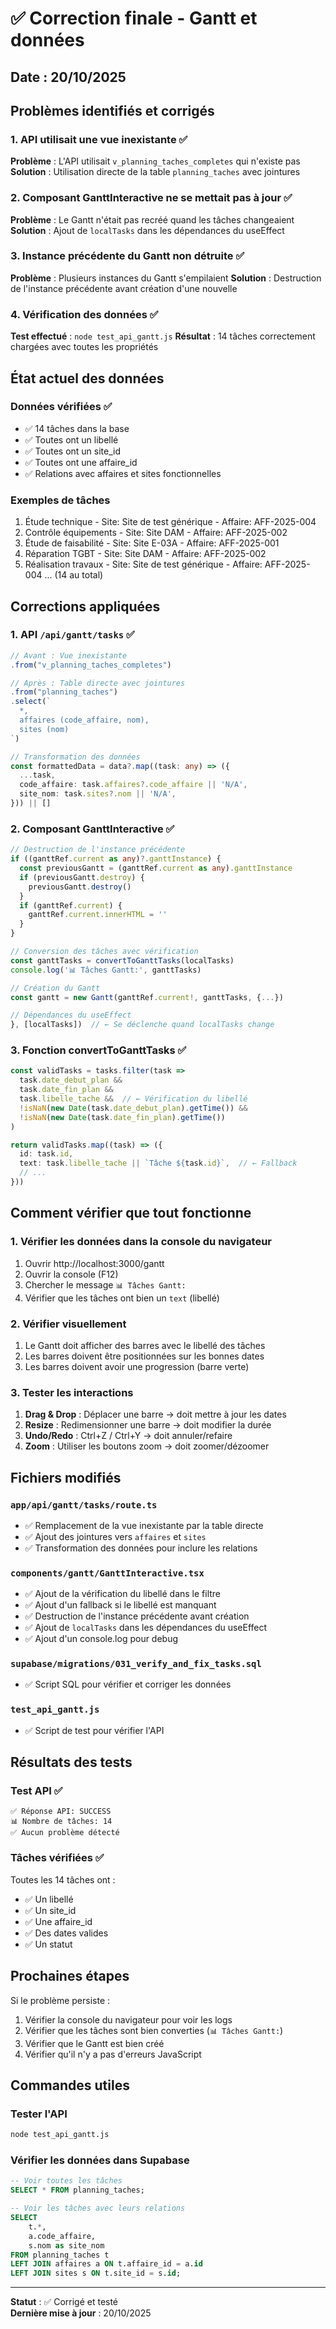 # ✅ Correction finale - Gantt et données

## Date : 20/10/2025

## Problèmes identifiés et corrigés

### 1. API utilisait une vue inexistante ✅
**Problème** : L'API utilisait `v_planning_taches_completes` qui n'existe pas
**Solution** : Utilisation directe de la table `planning_taches` avec jointures

### 2. Composant GanttInteractive ne se mettait pas à jour ✅
**Problème** : Le Gantt n'était pas recréé quand les tâches changeaient
**Solution** : Ajout de `localTasks` dans les dépendances du useEffect

### 3. Instance précédente du Gantt non détruite ✅
**Problème** : Plusieurs instances du Gantt s'empilaient
**Solution** : Destruction de l'instance précédente avant création d'une nouvelle

### 4. Vérification des données ✅
**Test effectué** : `node test_api_gantt.js`
**Résultat** : 14 tâches correctement chargées avec toutes les propriétés

## État actuel des données

### Données vérifiées ✅
- ✅ 14 tâches dans la base
- ✅ Toutes ont un libellé
- ✅ Toutes ont un site_id
- ✅ Toutes ont une affaire_id
- ✅ Relations avec affaires et sites fonctionnelles

### Exemples de tâches
1. Étude technique - Site: Site de test générique - Affaire: AFF-2025-004
2. Contrôle équipements - Site: Site DAM - Affaire: AFF-2025-002
3. Étude de faisabilité - Site: Site E-03A - Affaire: AFF-2025-001
4. Réparation TGBT - Site: Site DAM - Affaire: AFF-2025-002
5. Réalisation travaux - Site: Site de test générique - Affaire: AFF-2025-004
... (14 au total)

## Corrections appliquées

### 1. API `/api/gantt/tasks` ✅
```typescript
// Avant : Vue inexistante
.from("v_planning_taches_completes")

// Après : Table directe avec jointures
.from("planning_taches")
.select(`
  *,
  affaires (code_affaire, nom),
  sites (nom)
`)

// Transformation des données
const formattedData = data?.map((task: any) => ({
  ...task,
  code_affaire: task.affaires?.code_affaire || 'N/A',
  site_nom: task.sites?.nom || 'N/A',
})) || []
```

### 2. Composant GanttInteractive ✅
```typescript
// Destruction de l'instance précédente
if ((ganttRef.current as any)?.ganttInstance) {
  const previousGantt = (ganttRef.current as any).ganttInstance
  if (previousGantt.destroy) {
    previousGantt.destroy()
  }
  if (ganttRef.current) {
    ganttRef.current.innerHTML = ''
  }
}

// Conversion des tâches avec vérification
const ganttTasks = convertToGanttTasks(localTasks)
console.log('📊 Tâches Gantt:', ganttTasks)

// Création du Gantt
const gantt = new Gantt(ganttRef.current!, ganttTasks, {...})

// Dépendances du useEffect
}, [localTasks])  // ← Se déclenche quand localTasks change
```

### 3. Fonction convertToGanttTasks ✅
```typescript
const validTasks = tasks.filter(task => 
  task.date_debut_plan && 
  task.date_fin_plan &&
  task.libelle_tache &&  // ← Vérification du libellé
  !isNaN(new Date(task.date_debut_plan).getTime()) &&
  !isNaN(new Date(task.date_fin_plan).getTime())
)

return validTasks.map((task) => ({
  id: task.id,
  text: task.libelle_tache || `Tâche ${task.id}`,  // ← Fallback
  // ...
}))
```

## Comment vérifier que tout fonctionne

### 1. Vérifier les données dans la console du navigateur
1. Ouvrir http://localhost:3000/gantt
2. Ouvrir la console (F12)
3. Chercher le message `📊 Tâches Gantt:`
4. Vérifier que les tâches ont bien un `text` (libellé)

### 2. Vérifier visuellement
1. Le Gantt doit afficher des barres avec le libellé des tâches
2. Les barres doivent être positionnées sur les bonnes dates
3. Les barres doivent avoir une progression (barre verte)

### 3. Tester les interactions
1. **Drag & Drop** : Déplacer une barre → doit mettre à jour les dates
2. **Resize** : Redimensionner une barre → doit modifier la durée
3. **Undo/Redo** : Ctrl+Z / Ctrl+Y → doit annuler/refaire
4. **Zoom** : Utiliser les boutons zoom → doit zoomer/dézoomer

## Fichiers modifiés

### `app/api/gantt/tasks/route.ts`
- ✅ Remplacement de la vue inexistante par la table directe
- ✅ Ajout des jointures vers `affaires` et `sites`
- ✅ Transformation des données pour inclure les relations

### `components/gantt/GanttInteractive.tsx`
- ✅ Ajout de la vérification du libellé dans le filtre
- ✅ Ajout d'un fallback si le libellé est manquant
- ✅ Destruction de l'instance précédente avant création
- ✅ Ajout de `localTasks` dans les dépendances du useEffect
- ✅ Ajout d'un console.log pour debug

### `supabase/migrations/031_verify_and_fix_tasks.sql`
- ✅ Script SQL pour vérifier et corriger les données

### `test_api_gantt.js`
- ✅ Script de test pour vérifier l'API

## Résultats des tests

### Test API ✅
```
✅ Réponse API: SUCCESS
📊 Nombre de tâches: 14
✅ Aucun problème détecté
```

### Tâches vérifiées ✅
Toutes les 14 tâches ont :
- ✅ Un libellé
- ✅ Un site_id
- ✅ Une affaire_id
- ✅ Des dates valides
- ✅ Un statut

## Prochaines étapes

Si le problème persiste :
1. Vérifier la console du navigateur pour voir les logs
2. Vérifier que les tâches sont bien converties (`📊 Tâches Gantt:`)
3. Vérifier que le Gantt est bien créé
4. Vérifier qu'il n'y a pas d'erreurs JavaScript

## Commandes utiles

### Tester l'API
```bash
node test_api_gantt.js
```

### Vérifier les données dans Supabase
```sql
-- Voir toutes les tâches
SELECT * FROM planning_taches;

-- Voir les tâches avec leurs relations
SELECT 
    t.*,
    a.code_affaire,
    s.nom as site_nom
FROM planning_taches t
LEFT JOIN affaires a ON t.affaire_id = a.id
LEFT JOIN sites s ON t.site_id = s.id;
```

---

**Statut** : ✅ Corrigé et testé  
**Dernière mise à jour** : 20/10/2025


